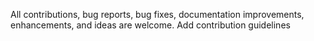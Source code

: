 All contributions, bug reports, bug fixes, documentation improvements, enhancements, and ideas are welcome.
Add contribution guidelines
